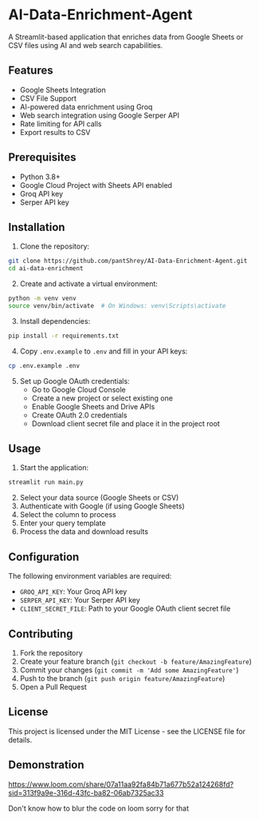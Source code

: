 # AI-Data-Enrichment-Agent


A Streamlit-based application that enriches data from Google Sheets or CSV files using AI and web search capabilities.

## Features

- Google Sheets Integration
- CSV File Support
- AI-powered data enrichment using Groq
- Web search integration using Google Serper API
- Rate limiting for API calls
- Export results to CSV

## Prerequisites

- Python 3.8+
- Google Cloud Project with Sheets API enabled
- Groq API key
- Serper API key

## Installation

1. Clone the repository:
```bash
git clone https://github.com/pantShrey/AI-Data-Enrichment-Agent.git
cd ai-data-enrichment
```

2. Create and activate a virtual environment:
```bash
python -m venv venv
source venv/bin/activate  # On Windows: venv\Scripts\activate
```

3. Install dependencies:
```bash
pip install -r requirements.txt
```

4. Copy `.env.example` to `.env` and fill in your API keys:
```bash
cp .env.example .env
```

5. Set up Google OAuth credentials:
   - Go to Google Cloud Console
   - Create a new project or select existing one
   - Enable Google Sheets and Drive APIs
   - Create OAuth 2.0 credentials
   - Download client secret file and place it in the project root

## Usage

1. Start the application:
```bash
streamlit run main.py
```

2. Select your data source (Google Sheets or CSV)
3. Authenticate with Google (if using Google Sheets)
4. Select the column to process
5. Enter your query template
6. Process the data and download results

## Configuration

The following environment variables are required:

- `GROQ_API_KEY`: Your Groq API key
- `SERPER_API_KEY`: Your Serper API key
- `CLIENT_SECRET_FILE`: Path to your Google OAuth client secret file

## Contributing

1. Fork the repository
2. Create your feature branch (`git checkout -b feature/AmazingFeature`)
3. Commit your changes (`git commit -m 'Add some AmazingFeature'`)
4. Push to the branch (`git push origin feature/AmazingFeature`)
5. Open a Pull Request

## License

This project is licensed under the MIT License - see the LICENSE file for details.


## Demonstration

https://www.loom.com/share/07a11aa92fa84b71a677b52a124268fd?sid=313f9a9e-316d-43fc-ba82-06ab7325ac33

Don't know how to blur the code on loom sorry for that 
